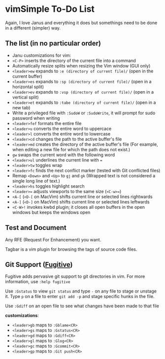 # vimSimple To-Do List
Again, I love Janus and everything it does but somethings need to be done in a
different (simpler) way.

## The list (in no particular order)
* Janu customizations for vim:
* `<C-P>` inserts the directory of the current file into a command
* Automatically resize splits when resizing the Vim window (GUI only)
* `<leader>ew` expands to `:e (directory of current file)/` (open in the current buffer)
* `<leader>es` expands to `:sp (directory of current file)/` (open in a horizontal split)
* `<leader>ev` expands to `:vsp (directory of current file)/` (open in a vertical split)
* `<leader>et` expands to `:tabe (directory of current file)/` (open in a new tab)
* Write a privileged file with `:SudoW` or `:SudoWrite`, it will prompt for sudo password when writing
* `<leader>fef` formats the entire file
* `<leader>u` converts the entire word to uppercace
* `<leader>l` converts the entire word to lowercase
* `<leader>cd` changes the path to the active buffer's file
* `<leader>md` creates the directory of the active buffer's file
  (For example, when editing a new file for which the path does not exist.)
* `gw` swaps the current word with the following word
* `<leader>ul` underlines the current line with `=`
* `<leader>tw` toggles wrap
* `<leader>fc` finds the next conflict marker (tested with Git conflicted files)
* Remap `<Down>` and `<Up>` to `gj` and `gk` (Wrapped text is not considered a single long line of text.)
* `<leader>hs` toggles highlight search
* `<leader>=` adjusts viewports to the same size (`<C-w>=`)
* `<A-[` (`<D-[` on MacVim) shifts current line or selected lines rightwards
* `<A-]` (`<D-]` on MacVim) shifts current line or selected lines leftwards
* `<C-W>!` invokes kwbd plugin; it closes all open buffers in the open  windows
	but keeps the windows open

## Test and Document
Any RFE (Request For Enhancement) you want.

Tagbar is a vim plugin for browsing the tags of source code files.

## Git Support ([Fugitive](http://github.com/tpope/vim-fugitive))

Fugitive adds pervasive git support to git directories in vim. For more
information, use `:help fugitive`

Use `:Gstatus` to view `git status` and type `-` on any file to stage or
unstage it. Type `p` on a file to enter `git add -p` and stage specific
hunks in the file.

Use `:Gdiff` on an open file to see what changes have been made to that
file

**customizations**:

* `<leader>gb` maps to `:Gblame<CR>`
* `<leader>gs` maps to `:Gstatus<CR>`
* `<leader>gd` maps to `:Gdiff<CR>`
* `<leader>gl` maps to `:Glog<CR>`
* `<leader>gc` maps to `:Gcommit<CR>`
* `<leader>gp` maps to `:Git push<CR>`

